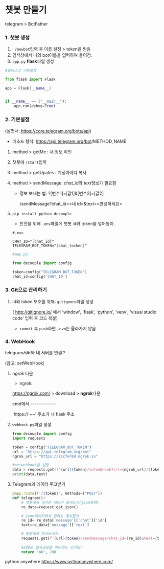 # 챗봇 만들기

telegram > BotFather



### 1. 챗봇 생성

1. ` /newbot`입력 후 이름 설정 > token을 받음
2. 검색창에서 나의 bot이름을 입력하여 들어감.
3. `app.py` **flask**파일 생성

```python
#플라스크 기본설정

from flask import Flask

app = Flask(__name__)


if __name__ == ("__main__"):
    app.run(debug=True)
```



### 2. 기본설정

(설명서: https://core.telegram.org/bots/api) 

- 메소드 형식: https://api.telegram.org/bot<token>/METHOD_NAME 



1. method > getMe :  내 정보 확인

2. 챗봇에 `/start`입력

3. method > getUpates : 계정아이디 복사

4. method > sendMessage: *chat_id*와 *text*정보가 필요함

   - 정보 보내는 법: ?[변수1]=[값1]&[변수2]=[값2]

     /sendMessage?chat_id=<내 id>&text=<안녕하세요>

5. `pip install python-decouple`

   - 안전을 위해 `.env`파일에 쳇봇 id와 token을 넣어놓자.

   ```
   #.evn
   
   CHAT_ID="[chat_id]"
   TELEGRAM_BOT_TOKEN="[chat_tocken]"
   ```

   ```python
   #app.py
   
   from decouple import config
   
   token=config("TELEGRAM_BOT_TOKEN")
   chat_id=config('CHAT_ID')
   ```



### 3. Git으로 관리하기

1. id와 token 보호를 위해`.gitignore`파일 생성

   ( http://gitignore.io/ 에서 'window', 'flask', 'python', 'venv', 'visual studio code' 입력 후 코드 복붙)

   - `commit` 후 `push`하면 `.evn`는 올라가지 않음



### 4. WebHook

telegram서버와 내 서버를 연결.? 

(참고: setWebHook)

1. ngrok 다운

   - ngrok: 

   https://ngrok.com/ > download > **ngrok**다운

   cmd에서 -------------

   'https:// ~~' 주소가 내 flask 주소

2. `webhook.py`파일 생성

   ```python
   from decouple import config 
   import requests
   
   token = config("TELEGRAM_BOT_TOKEN")
   url = "https://api.telegram.org/bot"
   ngrok_url = "https://2ccfe768.ngrok.io"
   
   #setwebhook을 설정
   data = requests.get(f'{url}{token}/setwebhook?url={ngrok_url}/{token}')
   print(data.text)
   ```

3. Telegram과 데이터 주고받기

   ```python
   @app.route(f'/{token}', methods=["POST"])
   def telegram():
       # 챗봇에서 내가쓴 데이터 읽어오기(json형태)
       re_data=request.get_json()
   
       # json데이터에서 원하는 정보뽑기
       re_id= re_data['message']['chat']['id']
       text=re_data['message']['text']
   
       # 챗봇에게 다시보내기
       requests.get(f'{url}{token}/sendmessage?chat_id={re_id}&text={text}')
       
       #200은 접속성공을 의미하는 숫자임!
       return "ok", 200   
   ```



python anywhere https://www.pythonanywhere.com/